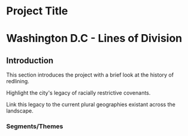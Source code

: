 # Project Title

# Washington D.C - Lines of Division


## Introduction

This section introduces the project with a brief look at the history of redlining.

Highlight the city's  legacy of racially restrictive covenants.

Link this legacy to the current plural geographies existant across the landscape.

### Segments/Themes


